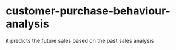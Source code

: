 # customer-purchase-behaviour-analysis
it predicts the future sales based on the past sales analysis
